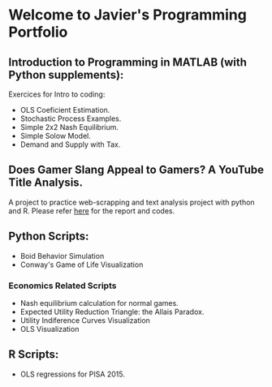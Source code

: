 # Welcome to Javier's Programming Portfolio

## Introduction to Programming in MATLAB (with Python supplements):

Exercices for Intro to coding:

* OLS Coeficient Estimation.
* Stochastic Process Examples.
* Simple 2x2 Nash Equilibrium.
* Simple Solow Model.
* Demand and Supply with Tax.


## Does Gamer Slang Appeal to Gamers? A YouTube Title Analysis.

A project to practice web-scrapping and text analysis project with python and R. Please refer [here](https://github.com/jjgecon/Does-Gamer-Slang-Appeal-to-Gamers) for the report and codes.

## Python Scripts:

* Boid Behavior Simulation
* Conway's Game of Life Visualization

### Economics Related Scripts

* Nash equilibrium calculation for normal games.
* Expected Utility Reduction Triangle: the Allais Paradox.
* Utility Indiference Curves Visualization
* OLS Visualization

## R Scripts:

* OLS regressions for PISA 2015.
